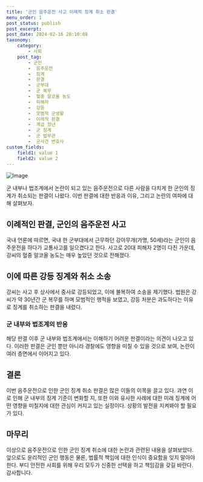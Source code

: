```yaml
---
title: '군인 음주운전 사고 이례적 징계 취소 판결'
menu_order: 1
post_status: publish
post_excerpt: 
post_date: 2024-02-16 20:10:08
taxonomy:
    category:
        - 사회
    post_tag:
        - 군인
        -  음주운전
        -  징계
        -  판결
        -  군부대
        -  군 복무
        -  혈중 알코올 농도
        -  피해자
        -  강등
        -  모범적 군생활
        -  이례적 판결
        -  계급 정년
        -  군 징계
        -  군 법무관
        -  군사건 변호사
custom_fields:
    field1: value 1
    field2: value 2
---
```


![Image](https://imgnews.pstatic.net/image/028/2024/02/16/0002677147_001_20240216083901068.jpg?type=w647)

군 내부나 법조계에서 논란이 되고 있는 음주운전으로 다른 사람을 다치게 한 군인의 징계가 취소되는 판결이 나왔다. 이번 판결에 대한 반응과 이유, 그리고 논란의 여파에 대해 살펴보자.
## 이례적인 판결, 군인의 음주운전 사고
국내 언론에 따르면, 국내 한 군부대에서 근무하던 강아무개(가명, 50세)라는 군인이 음주운전을 하다가 교통사고를 일으켰다고 한다. 사고로 20대 피해자 2명이 다친 가운데, 강씨의 혈중 알코올 농도는 매우 높았던 것으로 전해졌다.
## 이에 따른 강등 징계와 취소 소송
강씨는 사고 후 상사에서 중사로 강등되었고, 이에 불복하여 소송을 제기했다. 법원은 강씨가 약 30년간 군 복무를 하며 모범적인 행적을 보였고, 강등 처분은 과도하다는 이유로 징계를 취소하는 판결을 내렸다.
### 군 내부와 법조계의 반응
해당 판결 이후 군 내부와 법조계에서는 이해하기 어려운 판결이라는 의견이 나오고 있다. 이러한 판결은 군인 뿐만 아니라 경찰에도 영향을 미칠 수 있을 것으로 보여, 논란이 여러 층면에서 이어지고 있다.
## 결론
이번 음주운전으로 인한 군인 징계 취소 판결은 많은 이들의 이목을 끌고 있다. 과연 이로 인해 군 내부의 징계 기준이 변화할 지, 또한 이와 유사한 사례에 대한 미래 징계에 어떤 영향을 미칠지에 대한 관심이 커지고 있는 실정이다. 상황의 발전을 지켜봐야 할 필요가 있다.
## 마무리
이상으로 음주운전으로 인한 군인 징계 취소에 대한 논란과 관련된 내용을 살펴보았다. 앞으로도 윤리적인 군인 행동은 물론, 법률적 책임에 대한 인식이 중요함을 잊지 말아야 한다. 부디 안전한 사회를 위해 우리 모두가 신중한 선택을 하고 책임감을 갖길 바란다. 감사합니다.
